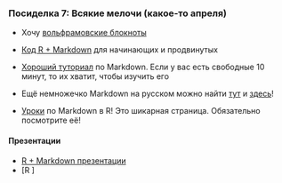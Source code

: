 
### Посиделка 7: Всякие мелочи (какое-то апреля)

* Хочу [вольфрамовские блокноты]( )

* [Код R + Markdown]( ) для начинающих и продвинутых
* [Хороший туториал](http://www.markdowntutorial.com/) по Markdown. Если у вас есть свободные 10 минут, то их хватит, чтобы изучить его
* Ещё немножечко Markdown на русском можно найти [тут](http://opp.psy.msu.ru/help.php?file=markdown.html) и [здесь](http://opp.psy.msu.ru/help.php?file=advanced_markdown.html)!
* [Уроки](http://rmarkdown.rstudio.com/) по Markdown в R! Это шикарная страница. Обязательно посмотрите её!

#### Презентации
* [R + Markdown презентации]( )
* [R ]
